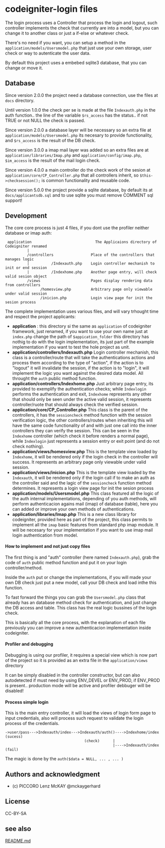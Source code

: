# codeigniter-login files

The login process uses a Controller that process the login and logout, 
such controller implements the check that currently are into a model, 
but you can change it to another class or just a if-else or whatever check.

There's no need if you want, you can setup a method in the `application/models/Usersmodel.php`
that just use your own storage, user check or way to autenticate the user data.

By default this project uses a embebed sqlite3 database, that you can 
change or move it.

## Database

Since version 2.0.0 the project need a database connection, use the files 
at `docs` directory.

Until version 1.0.0 the check per se is made at the file `Indexauth.php` in the auth function.. 
the line of the variable `$rs_access` has the status.. if not TRUE or not NULL the check is passed.

Since version 2.0.0 a database layer will be necessary so an extra file at `application/models/Usersmodel.php`
its necesary to provide functionality, and `$rs_access` is the result of the DB check.

Since version 3.0.0 a imap mail layer was added so an extra files are at `application/libraries/Imap.php` 
and `application/config/imap.php`, `$im_access` is the result of the mail login check.

Since version 4.0.0 a main controller do the check work of the sesion at `application/core/CP_Controller.php`
that all controllers inherit, so `$this->checksession();` is common functionality and reusable code.

Since version 5.0.0 the project provide a sqlite database, by default its 
at `docs/applicantsdb.sql` and to use sqlite you must remove COMMENT sql support!

## Development

The core core process is just 4 files, if you dont use the profiler neither database or imap auth:

```
 application                             The Applicaions directory of Codeigniter renamed
          |
          /controllers                 Place of the controllers that manages logic
          |          /Indexauth.php    Login controller mechanish to init or end session
          |          /Indexhome.php    Another page entry, will check valid sesion object
          /views                       Pages display rendering data from controllers
                /homesview.php         Arbitrary page only viewable under valid session
                /inicion.php           Login view page for init the sesion process
```

The complete implementation uses various files, and will vary trhought time and respect
the project applicants:

* **application** : this directory si the same as `application` of codeigniter 
  framework, just renamed, if you want to use your own name just at `index.php` change 
  the path of `$appication_folder` this directory has nothig to do with the login 
  implementation, its just part of the example implementation if you want to test 
  the hole project as unit.
* **application/controllers/Indexauth.php** Login controller mechanish, this class 
  is a controller/route that will take the authentications actions and process them 
  according to the type of "action", if the action is to "logout" it will invalidate 
  the session, if the action is to "login", it will implement the logic you want 
  against the desired data model. All throught the `auth` public method function.
* **application/controllers/Indexhome.php** Just arbitrary page entry, its provided 
  to exemplify the authentication checks; while `Indexlogin` performs the authentication 
  and exit, `Indexhome` represents any other that should only be seen under the 
  active valid session, it represents controller/ruote that should always check 
  the verified session.
* **application/core/CP_Controller.php** This class is the parent of the controllers, 
  it has the `sessioncheck` method function with the session verification logic, 
  the other controllers/routes when inheriting this will have the same code 
  functionality of and with just one call into the inner controllers they can 
  verify the session. This can be seen in the `Indexhome` controller (which check it 
  before renders a normal page), while `Indexlogin` just represents a session entry 
  or exit point (and do not check nothing).
* **application/views/homesview.php** This is the template view loaded by `Indexhome`, 
  it will be rendered only if the login check in the controller will success. 
  It represents an arbitrary page only viewable under valid session.
* **application/views/inicion.php** This is the template view loaded by the `Indexauth`, 
  it will be rendered only if the login call if to make an auth as the controller 
  said and the lagic of the `sessioncheck` function method determines. 
  It represents a login view page for init the sesion process
* **application/models/Usersmodel.php** This class featured all the logic of 
  the auth internal implementations, depending of you auth methods, will perform 
  authenticacion agains mail (imap) of database (table), here you can added or 
  improve your own methods of authentications.
* **application/libraries/Imap.php** This is a new class library for codeigniter, 
  provided here as part of the project, this class permits to implement all the `imap` 
  basic features from standard php imap module. It will be necesary for your 
  implementation if you want to use imap mail login authentication from model.

#### How to implement and not just copy files

The first thing is and "auth" controller (here named `Indexauth.php`), grab the code 
of `auth` public method function and put it on your login controller/method.

Inside the `auth` put or change the implementations, if you will made your own DB 
check just put a new model, call your DB check and load inthe this function. 

To fast forward the things you can grab the `Usersmodel.php` class that already has 
an database method check for authentication, and just change the DB access and table.
This class has the real logic bussines of the login check.

This is basically all the core process, with the explanation of each file previously 
you can improve a new authenticacion implementation inside codeigniter.

#### Profiler and debugging

Debugging is using our profiler, it requires a special view which is now part of 
the project so it is provided as an extra file in the `application/views` directory

It can be simply disabled in the controller constructor, but can also autodetected 
if must need by using ENV_DEVEL or ENV_PROD, if ENV_PROD is present.. production 
mode will be active and profiler debbuger will be disabled!

#### Process simple login

This is the main entry controller, it will load the views of login form page 
to input credentials, also will process such request to validate the login 
process of the credentials.

```
->user/pass--->Indexauth/index--->Indexauth/auth()---->Indexhome/index (sucess)
                                    (check)      |
                                                 |---->Indexauth/index (fail)
```

The magic is done by the `auth($data = NULL, ... , ... )` 

## Authors and acknowledgment

* (c) PICCORO Lenz McKAY @mckaygerhard

## License

CC-BY-SA

## see also

[README.md](README.md)

